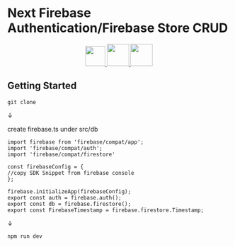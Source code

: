 # Next Firebase Authentication/Firebase Store  CRUD
<p align="center">
  <a href="https://www.typescriptlang.org/">
    <img src="https://user-images.githubusercontent.com/89970444/173063032-58f7ea37-f0ed-46c2-98d9-344170beaf98.svg" height="45px">
  </a>
  <a href="https://nextjs.org/">
    <img src="https://user-images.githubusercontent.com/89970444/173066516-bbac7231-2c86-499c-9369-cbd3a4a83238.svg" height="50px">
  </a>
  <a href="https://firebase.google.com/?hl=ja">
    <img src="https://user-images.githubusercontent.com/89970444/173061737-e0abb641-d8e5-40cf-9266-e2ec203388e9.png" height="50px">
  </a>
</p>
 

## Getting Started
`git clone`  

↓

create firebase.ts under src/db

```
import firebase from 'firebase/compat/app';
import 'firebase/compat/auth';
import 'firebase/compat/firestore'

const firebaseConfig = {
//copy SDK Snippet from firebase console
};

firebase.initializeApp(firebaseConfig);
export const auth = firebase.auth();
export const db = firebase.firestore();
export const FirebaseTimestamp = firebase.firestore.Timestamp;
```

↓

`npm run dev`
